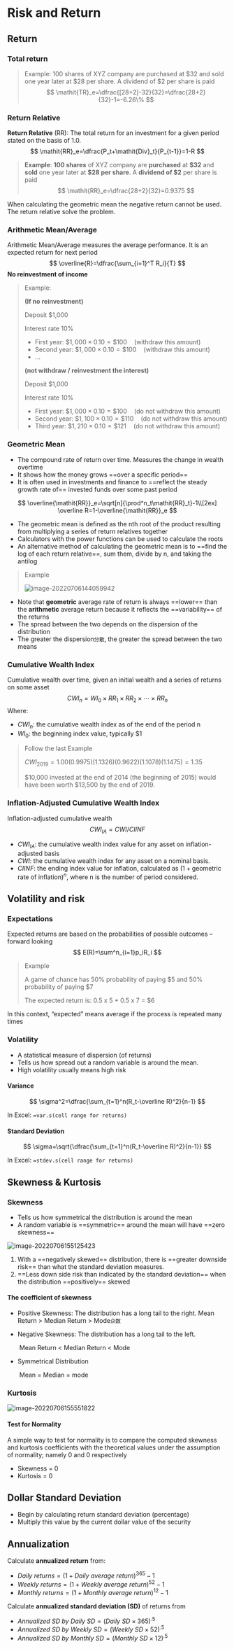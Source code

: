 # Risk and Return

## Return

### Total return 

> Example: 100 shares of XYZ company are purchased at \$32 and sold one year later at \$28 per share. A dividend of \$2 per share is paid
> $$
> \mathit{TR}_e=\dfrac{[28+2]-32}{32}=\dfrac{28+2}{32}-1=-6.26\%
> $$
> 

### Return Relative

**Return Relative** (RR): The total return for an investment for a given period stated on the basis of 1.0. 
$$
\mathit{RR}_e=\dfrac{P_t+\mathit{Div}_t}{P_{t-1}}=1-R
$$

> **Example**: **100 shares** of XYZ company are **purchased** at **\$32** and **sold** one year later at **\$28 per share**. A **dividend of \$2** per share is paid
> $$
> \mathit{RR}_e=\dfrac{28+2}{32}=0.9375
> $$

When calculating the geometric mean the negative return cannot be used. The return relative solve the problem.

### Arithmetic Mean/Average

Arithmetic Mean/Average measures the average performance. It is an expected return for next period
$$
\overline{R}=\dfrac{\sum_{i=1}^T R_i}{T}
$$
**No reinvestment of income**

> Example: 
>
> **(If no reinvestment)**
>
> Deposit \$1,000
>
> Interest rate 10%
>
> - First year: $\$1,000 \times 0.10 = \$100\quad \text{(withdraw this amount)}$
> - Second year: $\$1,000 \times 0.10 = \$100\quad \text{(withdraw this amount)}$
> - ...
>
> **(not withdraw / reinvestment the interest)**
>
> Deposit \$1,000
>
> Interest rate 10%
>
> - First year: $\$1,000 \times 0.10 = \$100\quad \text{(do not withdraw this amount)}$
> - Second year: $\$1,100 \times 0.10 = \$110\quad \text{(do not withdraw this amount)}$
> - Third year: $\$1,210 \times 0.10 = \$121\quad \text{(do not withdraw this amount)}$

### Geometric Mean

- The compound rate of return over time. Measures the change in wealth overtime
- It shows how the money grows ==over a specific period==
- It is often used in investments and finance to ==reflect the steady growth rate of== invested funds over some past period

$$
\overline{\mathit{RR}}_e=\sqrt[n]{\prod^n_t\mathit{RR}_t}-1\\[2ex]
\overline R=1-\overline{\mathit{RR}}_e
$$

- The geometric mean is defined as the nth root of the product resulting from multiplying a series of return relatives together
- Calculators with the power functions can be used to calculate the roots
- An alternative method of calculating the geometric mean is to ==find the log of each return relative==, sum them, divide by n, and taking the antilog

> Example 
>
> ![image-20220706144059942](img/image-20220706144059942.png)

- Note that **geometric** average rate of return is always ==lower== than the **arithmetic** average return because it reflects the ==variability== of the returns
- The spread between the two depends on the dispersion of the distribution
- The greater the dispersion`分散`, the greater the spread between the two means

### Cumulative Wealth Index

Cumulative wealth over time, given an initial wealth and a series of returns on some asset
$$
\mathit{CWI}_n=\mathit{WI}_0
\times\mathit{RR}_1
\times\mathit{RR}_2
\times\cdots
\times\mathit{RR}_n
$$
Where: 

- $\mathit{CWI}_n$: the cumulative wealth index as of the end of the period n
- $\mathit{WI}_0$: the beginning index value, typically $1

> Follow the last Example
>
> $\mathit{CWI}_{2019}= 1.00(0.9975)(1.1326)(0.9622)(1.1078)(1.1475)=1.35$
>
> \$10,000 invested at the end of 2014 (the beginning of 2015) would have been worth $13,500 by the end of 2019. 

### Inflation-Adjusted Cumulative Wealth Index

Inflation-adjusted cumulative wealth
$$
\mathit{CWI}_{\mathit{IA}}=\mathit{CWI}/\mathit{CIINF}
$$

- $\mathit{CWI}_{\mathit{IA}}$: the cumulative wealth index value for any asset on inflation-adjusted basis
- $\mathit{CWI}$: the cumulative wealth index for any asset on a nominal basis.
- $\mathit{CIINF}$: the ending index value for inflation, calculated as $(1+\textrm{geometric rate of inflation})^n$, where n is the number of period considered. 

## Volatility and risk 

### Expectations 

Expected returns are based on the probabilities of possible outcomes –forward looking
$$
E(R)=\sum^n_{i=1}p_iR_i
$$

> Example
>
> A game of chance has 50% probability of paying \$5 and 50% probability of paying $7
>
> The expected return is: 0.5 x 5 + 0.5 x 7 = $6

In this context, “expected” means average if the process is repeated many times

### Volatility

- A statistical measure of dispersion (of returns)
- Tells us how spread out a random variable is around the mean.
- High volatility usually means high risk

#### Variance

$$
\sigma^2=\dfrac{\sum_{t=1}^n(R_t-\overline R)^2}{n-1}
$$

In Excel: `=var.s(cell range for returns)`

#### Standard Deviation

$$
\sigma=\sqrt{\dfrac{\sum_{t=1}^n(R_t-\overline R)^2}{n-1}}
$$

In Excel: `=stdev.s(cell range for returns)`

## Skewness & Kurtosis

### Skewness

- Tells us how symmetrical the distribution is around the mean
- A random variable is ==symmetric== around the mean will have ==zero skewness==

![image-20220706155125423](img/image-20220706155125423.png)

1. With a ==negatively skewed== distribution, there is ==greater downside risk== than what the standard deviation measures.
2. ==Less down side risk than indicated by the standard deviation== when the distribution ==positively== skewed

#### The coefficient of skewness

- Positive Skewness: The distribution has a long tail to the right. 
  	Mean Return > Median Return > Mode`众数`

- Negative Skewness: The distribution has a long tail to the left.

  ​	Mean Return < Median Return < Mode

- Symmetrical Distribution

  ​	Mean = Median = mode

### Kurtosis

![image-20220706155551822](img/image-20220706155551822.png)

#### Test for Normality

A simple way to test for normality is to compare the computed skewness  and kurtosis coefficients with the theoretical values under the assumption of normality; namely 0 and 0 respectively

- Skewness = 0
- Kurtosis = 0

## Dollar Standard Deviation

- Begin by calculating return standard deviation (percentage)
- Multiply this value by the current dollar value of the security

## Annualization

Calculate **annualized return** from:

- $\textit{Daily returns} = (1+ \textit{Daily average return})^{365} - 1$
- $\textit{Weekly returns} = (1+ \textit{Weekly average return})^{52} - 1$
- $\textit{Monthly returns} = (1+ \textit{Monthly average return})^{12} - 1$

Calculate **annualized standard deviation (SD)** of returns from

- $\textit{Annualized SD by Daily SD} = (\textit{Daily SD} \times 365)^.5$
- $\textit{Annualized SD by Weekly SD} = (\textit{Weekly SD}\times52)^.5$
- $\textit{Annualized SD by Monthly SD}= (\textit{Monthly SD}\times12)^.5$